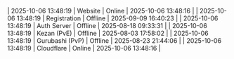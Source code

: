 | 2025-10-06 13:48:19 | Website | Online | 2025-10-06 13:48:16 |
| 2025-10-06 13:48:19 | Registration | Offline | 2025-09-09 16:40:23 |
| 2025-10-06 13:48:19 | Auth Server | Offline | 2025-08-18 09:33:31 |
| 2025-10-06 13:48:19 | Kezan (PvE) | Offline | 2025-08-03 17:58:02 |
| 2025-10-06 13:48:19 | Gurubashi (PvP) | Offline | 2025-08-23 21:44:06 |
| 2025-10-06 13:48:19 | Cloudflare | Online | 2025-10-06 13:48:16 |
